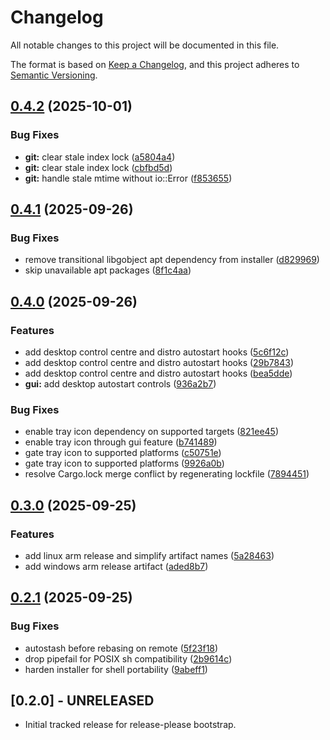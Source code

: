 # Changelog

All notable changes to this project will be documented in this file.

The format is based on [Keep a Changelog](https://keepachangelog.com/en/1.0.0/),
and this project adheres to [Semantic Versioning](https://semver.org/spec/v2.0.0.html).

## [0.4.2](https://github.com/GezzyDax/ObsyncGit/compare/v0.4.1...v0.4.2) (2025-10-01)


### Bug Fixes

* **git:** clear stale index lock ([a5804a4](https://github.com/GezzyDax/ObsyncGit/commit/a5804a401db9518c8a9d5e3c3cf39446e5b201af))
* **git:** clear stale index lock ([cbfbd5d](https://github.com/GezzyDax/ObsyncGit/commit/cbfbd5de464254541b68f23c995c3a093829adb5))
* **git:** handle stale mtime without io::Error ([f853655](https://github.com/GezzyDax/ObsyncGit/commit/f85365561d4b2425cd45871445ccb10d99ca72f1))

## [0.4.1](https://github.com/GezzyDax/ObsyncGit/compare/v0.4.0...v0.4.1) (2025-09-26)


### Bug Fixes

* remove transitional libgobject apt dependency from installer ([d829969](https://github.com/GezzyDax/ObsyncGit/commit/d829969ada0a60df0535c04c0b53cb1e5377a9ca))
* skip unavailable apt packages ([8f1c4aa](https://github.com/GezzyDax/ObsyncGit/commit/8f1c4aac104e2153851848e3dbe8a78dbfb36bb0))

## [0.4.0](https://github.com/GezzyDax/ObsyncGit/compare/v0.3.0...v0.4.0) (2025-09-26)


### Features

* add desktop control centre and distro autostart hooks ([5c6f12c](https://github.com/GezzyDax/ObsyncGit/commit/5c6f12cb8a303c4fd7b335db60c95ccd1f79d6f6))
* add desktop control centre and distro autostart hooks ([29b7843](https://github.com/GezzyDax/ObsyncGit/commit/29b784389bfedd77ee205f7204be1a01e0c278fd))
* add desktop control centre and distro autostart hooks ([bea5dde](https://github.com/GezzyDax/ObsyncGit/commit/bea5ddea59a7d73a7725e2595f0655cdfbea209e))
* **gui:** add desktop autostart controls ([936a2b7](https://github.com/GezzyDax/ObsyncGit/commit/936a2b7d3a8d41599cfdcca16b465b5be93d856f))


### Bug Fixes

* enable tray icon dependency on supported targets ([821ee45](https://github.com/GezzyDax/ObsyncGit/commit/821ee452fe86a8a030c3279da2e85b5f811fe834))
* enable tray icon through gui feature ([b741489](https://github.com/GezzyDax/ObsyncGit/commit/b74148923daedc89d79ba39ed50df384939006cf))
* gate tray icon to supported platforms ([c50751e](https://github.com/GezzyDax/ObsyncGit/commit/c50751e812066962f52e828241ba8a58f088cab9))
* gate tray icon to supported platforms ([9926a0b](https://github.com/GezzyDax/ObsyncGit/commit/9926a0b4bb6900277249e36d594f9c007ee5a4be))
* resolve Cargo.lock merge conflict by regenerating lockfile ([7894451](https://github.com/GezzyDax/ObsyncGit/commit/789445196b8fb0a499673a2e03fafc14810614bc))

## [0.3.0](https://github.com/GezzyDax/ObsyncGit/compare/v0.2.1...v0.3.0) (2025-09-25)


### Features

* add linux arm release and simplify artifact names ([5a28463](https://github.com/GezzyDax/ObsyncGit/commit/5a28463b3b9dc953250493c9245feb06b3ff6949))
* add windows arm release artifact ([aded8b7](https://github.com/GezzyDax/ObsyncGit/commit/aded8b786674a928552b1d01e81bc237e616bcb3))

## [0.2.1](https://github.com/GezzyDax/ObsyncGit/compare/v0.2.0...v0.2.1) (2025-09-25)


### Bug Fixes

* autostash before rebasing on remote ([5f23f18](https://github.com/GezzyDax/ObsyncGit/commit/5f23f1872c6f6d730bd6f9347f01b8e058b88322))
* drop pipefail for POSIX sh compatibility ([2b9614c](https://github.com/GezzyDax/ObsyncGit/commit/2b9614c54cf02f8825d0ba50050ff49b1c720bfe))
* harden installer for shell portability ([9abeff1](https://github.com/GezzyDax/ObsyncGit/commit/9abeff142db275f05d7f2157fcd39abc45712c90))

## [0.2.0] - UNRELEASED
- Initial tracked release for release-please bootstrap.
